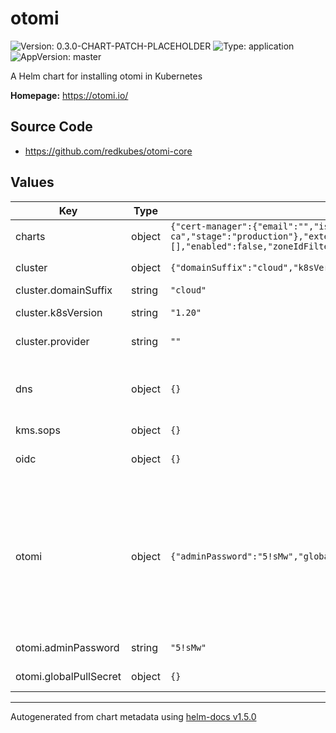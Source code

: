 # otomi

![Version: 0.3.0-CHART-PATCH-PLACEHOLDER](https://img.shields.io/badge/Version-0.3.0--CHART--PATCH--PLACEHOLDER-informational?style=flat-square) ![Type: application](https://img.shields.io/badge/Type-application-informational?style=flat-square) ![AppVersion: master](https://img.shields.io/badge/AppVersion-master-informational?style=flat-square)

A Helm chart for installing otomi in Kubernetes

**Homepage:** <https://otomi.io/>

## Source Code

* <https://github.com/redkubes/otomi-core>

## Values

| Key | Type | Default | Description |
|-----|------|---------|-------------|
| charts | object | `{"cert-manager":{"email":"","issuer":"custom-ca","stage":"production"},"external-dns":{"domainFilters":[],"enabled":false,"zoneIdFilters":[]}}` | Enable Otomi apps. |
| cluster | object | `{"domainSuffix":"cloud","k8sVersion":"1.20","name":"dev","provider":""}` | Tell otomi your cluster metadata. |
| cluster.domainSuffix | string | `"cloud"` | Optional. |
| cluster.k8sVersion | string | `"1.20"` | Tell otomi your k8s version in advance. |
| cluster.provider | string | `""` | Enter the k8s provider: aws|azure|google. |
| dns | object | `{}` | Enter the (cloud) provider where you use its name server services for k8s? (optional). |
| kms.sops | object | `{}` |  |
| oidc | object | `{}` | Bring your own IDP, by default oidc=keycloak. |
| otomi | object | `{"adminPassword":"5!sMw","globalPullSecret":{},"hasExternalIDP":false}` | IDP group id used to identify global admin. adminGroupID: '' -- IDP group id used to identify team admin. teamAdminGroupID: '' -- Contains useful metadata about your environment. |
| otomi.adminPassword | string | `"5!sMw"` | Set a cluster-wide admin password. |
| otomi.globalPullSecret | object | `{}` | Login to a public container registry. |

----------------------------------------------
Autogenerated from chart metadata using [helm-docs v1.5.0](https://github.com/norwoodj/helm-docs/releases/v1.5.0)
